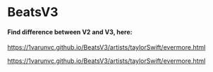 # BeatsV3

#### Find difference between V2 and V3, here:
https://1varunvc.github.io/BeatsV3/artists/taylorSwift/evermore.html

https://1varunvc.github.io/BeatsV3/artists/taylorSwift/evermore.html
